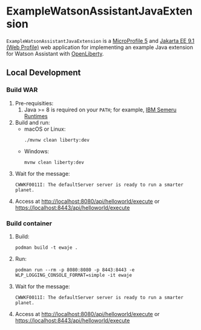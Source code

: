 # ExampleWatsonAssistantJavaExtension

`ExampleWatsonAssistantJavaExtension` is a [MicroProfile 5](https://openliberty.io/docs/latest/microprofile.html) and [Jakarta EE 9.1 (Web Profile)](https://openliberty.io/docs/latest/jakarta-ee.html) web application for implementing an example Java extension for Watson Assistant with [OpenLiberty](https://openliberty.io/).

## Local Development

### Build WAR

1. Pre-requisities:
    1. Java >= 8 is required on your `PATH`; for example, [IBM Semeru Runtimes](https://developer.ibm.com/languages/java/semeru-runtimes/downloads/)
1. Build and run:
    * macOS or Linux:
      ```
      ./mvnw clean liberty:dev
      ```
    * Windows:
      ```
      mvnw clean liberty:dev
      ```
1. Wait for the message:
   ```
   CWWKF0011I: The defaultServer server is ready to run a smarter planet.
   ```
1. Access at <http://localhost:8080/api/helloworld/execute> or <https://localhost:8443/api/helloworld/execute>

### Build container

1. Build:
   ```
   podman build -t ewaje .
   ```
1. Run:
   ```
   podman run --rm -p 8080:8080 -p 8443:8443 -e WLP_LOGGING_CONSOLE_FORMAT=simple -it ewaje
   ```
1. Wait for the message:
   ```
   CWWKF0011I: The defaultServer server is ready to run a smarter planet.
   ```
1. Access at <http://localhost:8080/api/helloworld/execute> or <https://localhost:8443/api/helloworld/execute>
